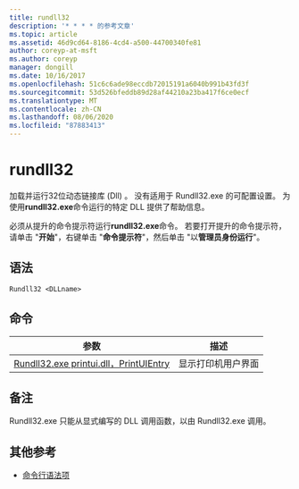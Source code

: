 ```yaml
---
title: rundll32
description: '* * * * 的参考文章'
ms.topic: article
ms.assetid: 46d9cd64-8186-4cd4-a500-44700340fe81
author: coreyp-at-msft
ms.author: coreyp
manager: dongill
ms.date: 10/16/2017
ms.openlocfilehash: 51c6c6ade98eccdb72015191a6040b991b43fd3f
ms.sourcegitcommit: 53d526bfeddb89d28af44210a23ba417f6ce0ecf
ms.translationtype: MT
ms.contentlocale: zh-CN
ms.lasthandoff: 08/06/2020
ms.locfileid: "87883413"
---
```

# <a name="rundll32"></a>rundll32



加载并运行32位动态链接库 (Dll) 。 没有适用于 Rundll32.exe 的可配置设置。 为使用**rundll32.exe**命令运行的特定 DLL 提供了帮助信息。

必须从提升的命令提示符运行**rundll32.exe**命令。 若要打开提升的命令提示符，请单击 "**开始**"，右键单击 "**命令提示符**"，然后单击 "以**管理员身份运行**"。

## <a name="syntax"></a>语法

```
Rundll32 <DLLname>
```

## <a name="commands"></a>命令

|参数|描述|
|---------|-----------|
|[Rundll32.exe printui.dll，PrintUIEntry](rundll32-printui.md)|显示打印机用户界面|

## <a name="remarks"></a>备注

Rundll32.exe 只能从显式编写的 DLL 调用函数，以由 Rundll32.exe 调用。

## <a name="additional-references"></a>其他参考

- [命令行语法项](command-line-syntax-key.md)
